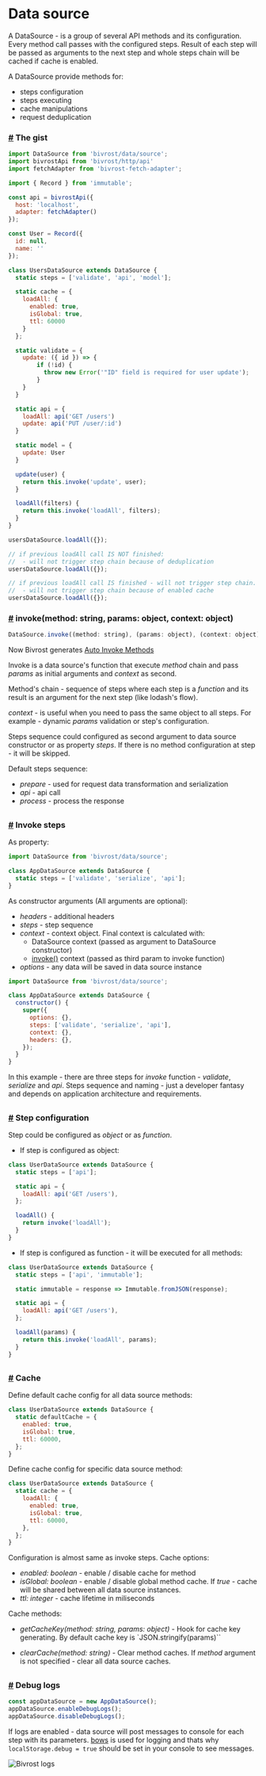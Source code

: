 # Data source

A DataSource - is a group of several API methods and its configuration. Every method call passes with the configured steps. Result of each step will be passed as arguments to the next step and whole steps chain will be cached if cache is enabled.

A DataSource provide methods for:

* steps configuration
* steps executing
* cache manipulations
* request deduplication

### <a id='this-gist'>

### [#](#this-gist) The gist

```js
import DataSource from 'bivrost/data/source';
import bivrostApi from 'bivrost/http/api'
import fetchAdapter from 'bivrost-fetch-adapter';

import { Record } from 'immutable';

const api = bivrostApi({
  host: 'localhost',
  adapter: fetchAdapter()
});

const User = Record({
  id: null,
  name: ''
});

class UsersDataSource extends DataSource {
  static steps = ['validate', 'api', 'model'];

  static cache = {
    loadAll: {
      enabled: true,
      isGlobal: true,
      ttl: 60000
    }
  };

  static validate = {
    update: ({ id }) => {
        if (!id) {
          throw new Error('"ID" field is required for user update');
        }
    }
  }

  static api = {
    loadAll: api('GET /users')
    update: api('PUT /user/:id')
  }

  static model = {
    update: User
  }

  update(user) {
    return this.invoke('update', user);
  }

  loadAll(filters) {
    return this.invoke('loadAll', filters);
  }
}

usersDataSource.loadAll({});

// if previous loadAll call IS NOT finished:
//  - will not trigger step chain because of deduplication
usersDataSource.loadAll({});

// if previous loadAll call IS finished - will not trigger step chain.
//  - will not trigger step chain because of enabled cache
usersDataSource.loadAll({});
```

### <a id='invoke'>

### [#](#invoke) invoke(method: string, params: object, context: object)

```js
DataSource.invoke((method: string), (params: object), (context: object));
```

Now Bivrost generates [Auto Invoke Methods](/docs/recipes/auto-invoke-methods.md)

Invoke is a data source's function that execute _method_ chain and pass _params_ as initial arguments and _context_ as second.

Method's chain - sequence of steps where each step is a _function_ and its result is an argument for the next step (like lodash's flow).

_context_ - is useful when you need to pass the same object to all steps. For example - dynamic _params_ validation or step's configuration.

Steps sequence could configured as second argument to data source constructor or as property _steps_. If there is no method configuration at step - it will be skipped.

Default steps sequence:

* _prepare_ - used for request data transformation and serialization
* _api_ - api call
* _process_ - process the response

## <a id='invoke-steps'>

### [#](#invoke-steps) Invoke steps

As property:

```js
import DataSource from 'bivrost/data/source';

class AppDataSource extends DataSource {
  static steps = ['validate', 'serialize', 'api'];
}
```

As constructor arguments (All arguments are optional):

* _headers_ - additional headers
* _steps_ - step sequence
* _context_ - context object. Final context is calculated with:
  * DataSource context (passed as argument to DataSource constructor)
  * [invoke()](#invoke) context (passed as third param to invoke function)
* _options_ - any data will be saved in data source instance

```js
import DataSource from 'bivrost/data/source';

class AppDataSource extends DataSource {
  constructor() {
    super({
      options: {},
      steps: ['validate', 'serialize', 'api'],
      context: {},
      headers: {},
    });
  }
}
```

In this example - there are three steps for _invoke_ function - _validate_, _serialize_ and _api_. Steps sequence and naming - just a developer fantasy and depends on application architecture and requirements.

## <a id='step-configuration'>

### [#](#step-configuration) Step configuration

Step could be configured as _object_ or as _function_.

* If step is configured as object:

```js
class UserDataSource extends DataSource {
  static steps = ['api'];

  static api = {
    loadAll: api('GET /users'),
  };

  loadAll() {
    return invoke('loadAll');
  }
}
```

* If step is configured as function - it will be executed for all methods:

```js
class UserDataSource extends DataSource {
  static steps = ['api', 'immutable'];

  static immutable = response => Immutable.fromJSON(response);

  static api = {
    loadAll: api('GET /users'),
  };

  loadAll(params) {
    return this.invoke('loadAll', params);
  }
}
```

## <a id='cache'>

### [#](#cache) Cache

Define default cache config for all data source methods:

```js
class UserDataSource extends DataSource {
  static defaultCache = {
    enabled: true,
    isGlobal: true,
    ttl: 60000,
  };
}
```

Define cache config for specific data source method:

```js
class UserDataSource extends DataSource {
  static cache = {
    loadAll: {
      enabled: true,
      isGlobal: true,
      ttl: 60000,
    },
  };
}
```

Configuration is almost same as invoke steps. Cache options:

* _enabled: boolean_ - enable / disable cache for method
* _isGlobal: boolean_ - enable / disable global method cache. If _true_ - cache will be shared between all data source instances.
* _ttl: integer_ - cache lifetime in miliseconds

Cache methods:

* _getCacheKey(method: string, params: object)_ - Hook for cache key generating. By default cache key is `JSON.stringify(params)``

* _clearCache(method: string)_ - Clear method caches. If _method_ argument is not specified - clear all data source caches.

## <a id='debug-logs'>

### [#](#debug-logs) Debug logs

```js
const appDataSource = new AppDataSource();
appDataSource.enableDebugLogs();
appDataSource.disableDebugLogs();
```

If logs are enabled - data source will post messages to console for each step with its parameters. [bows](https://www.npmjs.com/package/bows) is used for logging and thats why `localStorage.debug = true` should be set in your console to see messages.

![Bivrost logs](http://i.imgur.com/FOC5z5e.png)
